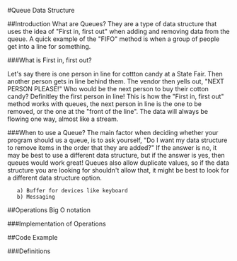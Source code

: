 #Queue Data Structure

##Introduction
What are Queues? They are a type of data structure that uses the idea of "First in, first out" when adding and removing data from the queue. A quick example of the "FIFO" method is when a group of people get into a line for something.


###What is First in, first out?

Let's say there is one person in line for cottton candy at a State Fair. Then another person gets in line behind them. The vendor then yells out, "NEXT PERSON PLEASE!" Who would be the next person to buy their cotton candy? Definitley the first person in line! This is how the "First in, first out" method works with queues, the next person in line is the one to be removed, or the one at the "front of the line". The data will always be flowing one way, almost like a stream. 

###When to use a Queue?
The main factor when deciding whether your program should us a queue, is to ask yourself, "Do I want my data structure to remove items in the order that they are added?" If the answer is no, it may be best to use a different data structure, but if the answer is yes, then queues would work great! Queues also allow duplicate values, so if the data structure you are looking for shouldn't allow that, it might be best to look for a different data structure option.


       a) Buffer for devices like keyboard
       b) Messaging


##Operations
Big O notation

###Implementation of Operations

##Code Example

###Definitions
